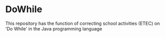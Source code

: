 # DoWhile
 This repository has the function of correcting school activities (ETEC) on 'Do While' in the Java programming language
